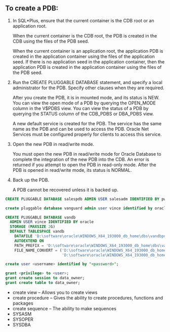 ## To create a PDB:

1. In SQL*Plus, ensure that the current container is the CDB root or an application root.

    When the current container is the CDB root, the PDB is created in the CDB using the files of the PDB seed.

    When the current container is an application root, the application PDB is created in the application container using the files of the application seed. If there is no application seed in the application container, then the application PDB is created in the application container using the files of the PDB seed.

2. Run the CREATE PLUGGABLE DATABASE statement, and specify a local administrator for the PDB. Specify other clauses when they are required.

    After you create the PDB, it is in mounted mode, and its status is NEW. You can view the open mode of a PDB by querying the OPEN_MODE column in the V$PDBS view. You can view the status of a PDB by querying the STATUS column of the CDB_PDBS or DBA_PDBS view.

    A new default service is created for the PDB. The service has the same name as the PDB and can be used to access the PDB. Oracle Net Services must be configured properly for clients to access this service.

3. Open the new PDB in read/write mode.

    You must open the new PDB in read/write mode for Oracle Database to complete the integration of the new PDB into the CDB. An error is returned if you attempt to open the PDB in read-only mode. After the PDB is opened in read/write mode, its status is NORMAL.

4. Back up the PDB.

    A PDB cannot be recovered unless it is backed up.

``` sql
CREATE PLUGGABLE DATABASE salespdb ADMIN USER salesadm IDENTIFIED BY pwd;

create pluggable database vanguard admin user vince identified by oracle;

CREATE PLUGGABLE DATABASE vandb 
  ADMIN USER vince IDENTIFIED BY oracle
  STORAGE (MAXSIZE 2G)
  DEFAULT TABLESPACE vandb
    DATAFILE 'D:\software\oracle\WINDOWS_X64_193000_db_home\dbs\vandbpdb\vandb01.dbf' SIZE 250M 
    AUTOEXTEND ON
    PATH_PREFIX = 'D:\software\oracle\WINDOWS_X64_193000_db_home\dbs\vandbpdb\'
    FILE_NAME_CONVERT = ('D:\software\oracle\WINDOWS_X64_193000_db_home\dbs\pdbseed\', 
                         'D:\software\oracle\WINDOWS_X64_193000_db_home\dbs\vandbpdb\');

```

``` sql
create user <username> identified by "<password>";
```
``` sql
grant <privilege> to <user>;
grant create session to data_owner;
grant create table to data_owner;

```
- create view – Allows you to create views
- create procedure – Gives the ability to create procedures, functions and packages
- create sequence – The ability to make sequences
- SYSASM
- SYSOPER
- SYSDBA

